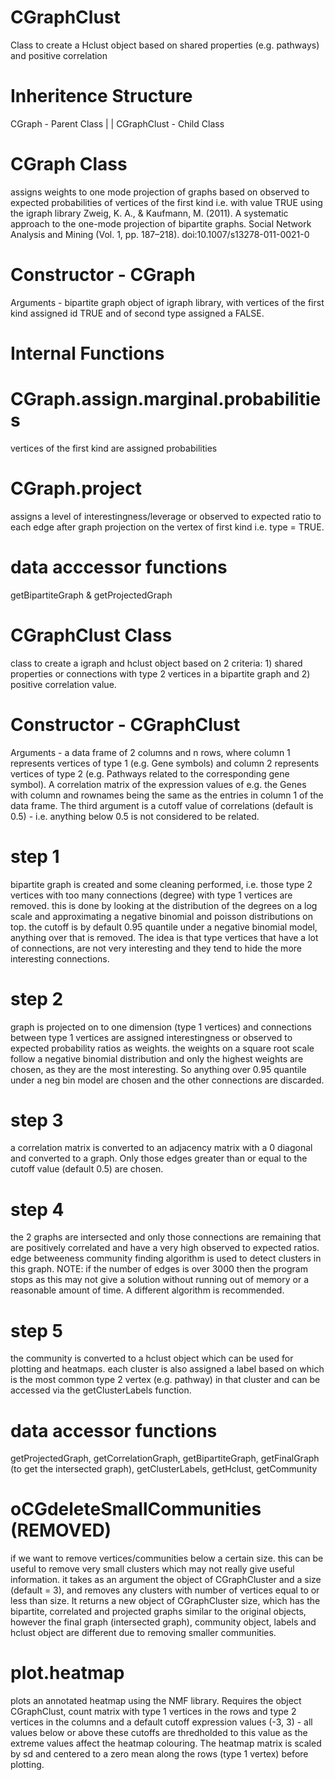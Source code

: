 # CGraphClust
Class to create a Hclust object based on shared properties (e.g. pathways) and positive correlation

# Inheritence Structure
CGraph - Parent Class
|
| 
CGraphClust - Child Class

# CGraph Class
assigns weights to one mode projection of graphs based on observed to expected probabilities of vertices of the first kind
i.e. with value TRUE using the igraph library
Zweig, K. A., & Kaufmann, M. (2011). A systematic approach to the one-mode projection of bipartite graphs. 
Social Network Analysis and Mining (Vol. 1, pp. 187–218). doi:10.1007/s13278-011-0021-0

# Constructor - CGraph 
Arguments - bipartite graph object of igraph library, with vertices of the first kind assigned id TRUE and of second type
assigned a FALSE. 
# Internal Functions
# CGraph.assign.marginal.probabilities
vertices of the first kind are assigned probabilities
# CGraph.project
assigns a level of interestingness/leverage or observed to expected ratio to each edge after graph projection on the vertex of first kind i.e. type = TRUE.

# data acccessor functions
getBipartiteGraph & getProjectedGraph

# CGraphClust Class
class to create a igraph and hclust object based on 2 criteria: 1) shared properties or connections with type 2 vertices in a bipartite graph and 2) positive correlation value.

# Constructor - CGraphClust
Arguments - a data frame of 2 columns and n rows, where column 1 represents vertices of type 1 (e.g. Gene symbols) and column 2
represents vertices of type 2 (e.g. Pathways related to the corresponding gene symbol). A correlation matrix of the expression
values of e.g. the Genes with column and rownames being the same as the entries in column 1 of the data frame. The third argument
is a cutoff value of correlations (default is 0.5) - i.e. anything below 0.5 is not considered to be related. 
# step 1
bipartite graph is created and some cleaning performed, i.e. those type 2 vertices with too many connections (degree) with type 1
vertices are removed. this is done by looking at the distribution of the degrees on a log scale and approximating a negative
binomial and poisson distributions on top. the cutoff is by default 0.95 quantile under a negative binomial model, anything over that
is removed. The idea is that type vertices that have a lot of connections, are not very interesting and they tend to hide the
more interesting connections.
# step 2
graph is projected on to one dimension (type 1 vertices) and connections between type 1 vertices are assigned interestingness or 
observed to expected probability ratios as weights. the weights on a square root scale follow a negative binomial distribution
and only the highest weights are chosen, as they are the most interesting. So anything over 0.95 quantile under a neg bin model
are chosen and the other connections are discarded.
# step 3
a correlation matrix is converted to an adjacency matrix with a 0 diagonal and converted to a graph. Only those edges greater than
or equal to the cutoff value (default 0.5) are chosen.
# step 4
the 2 graphs are intersected and only those connections are remaining that are positively correlated and have a very high observed 
to expected ratios. edge betweeness community finding algorithm is used to detect clusters in this graph. NOTE: if the number of 
edges is over 3000 then the program stops as this may not give a solution without running out of memory or a reasonable amount of 
time. A different algorithm is recommended.
# step 5
the community is converted to a hclust object which can be used for plotting and heatmaps. each cluster is also assigned a 
label based on which is the most common type 2 vertex (e.g. pathway) in that cluster and can be accessed via the
getClusterLabels function.

# data accessor functions
getProjectedGraph, getCorrelationGraph, getBipartiteGraph, getFinalGraph (to get the intersected graph), 
getClusterLabels, getHclust, getCommunity

# oCGdeleteSmallCommunities (REMOVED)
if we want to remove vertices/communities below a certain size. this can be useful to remove very small clusters which may
not really give useful information. it takes as an argument the object of CGraphCluster and a size (default = 3), and removes
any clusters with number of vertices equal to or less than size. It returns a new object of CGraphCluster size, which has
the bipartite, correlated and projected graphs similar to the original objects, however the final graph (intersected graph),
community object, labels and hclust object are different due to removing smaller communities.

# plot.heatmap
plots an annotated heatmap using the NMF library. Requires the object CGraphClust, count matrix with type 1 vertices in the 
rows and type 2 vertices in the columns and a default cutoff expression values (-3, 3) - all values below or above these cutoffs
are thredholded to this value as the extreme values affect the heatmap colouring. The heatmap matrix is scaled by sd and centered 
to a zero mean along the rows (type 1 vertex) before plotting.


